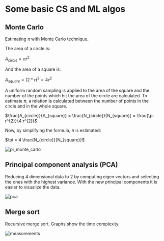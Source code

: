 # Some basic CS and ML algos

## Monte Carlo

Estimating $\pi$ with Monte Carlo technique.

The area of a circle is:

$A_{circle} = \pi r^{2}$

And the area of a square is:

$A_{square} = (2 * r) ^ 2 = 4 r^{2}$

A uniform random sampling is applied to the area of the square and the number of the points which hit the area of the circle are calculated. To estimate $\pi$, a relation is calculated between the number of points in the circle and in the whole square.

$\frac{A_{circle}}{A_{square}} = \frac{N_{circle}}{N_{square}} = \frac{\pi r^{2}}{4 r^{2}}$

Now, by simplifying the formula, $\pi$ is estimated:

$\pi = 4 \frac{N_{circle}}{N_{square}}$

![pi_monte_carlo](https://github.com/pettod/merge-sort/assets/33998401/2dfb94b0-c2f5-4eae-8fa8-46456341ec8d)

## Principal component analysis (PCA)

Reducing 4 dimensional data to 2 by computing eigen vectors and selecting the ones with the highest variance. With the new principal components it is easier to visualize the data.

![pca](https://github.com/pettod/cs-basics/assets/33998401/2d84a9ba-a9a3-4cf8-b49b-fa072aaf9273)

## Merge sort

Recursive merge sort. Graphs show the time complexity.

![measurements](https://github.com/pettod/merge-sort/assets/33998401/26d45a62-c7aa-4397-be0e-de050021b0ee)
